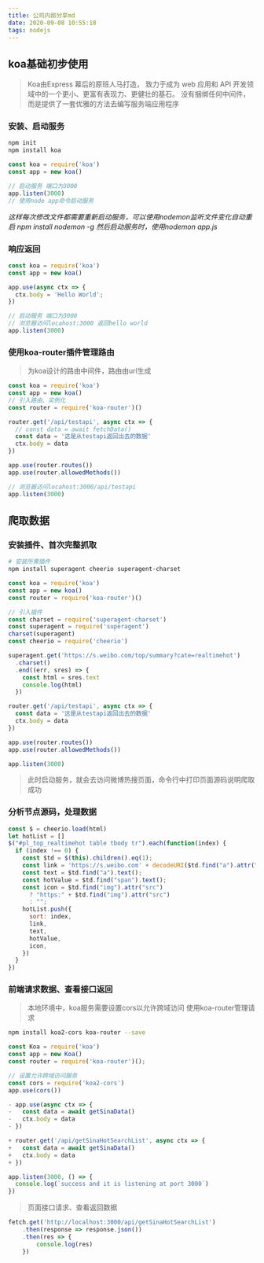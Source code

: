 ```yaml
---
title: 公司内部分享md
date: 2020-09-08 10:55:18
tags: nodejs
---
```


## koa基础初步使用
> Koa由Express 幕后的原班人马打造， 致力于成为 web 应用和 API 开发领域中的一个更小、更富有表现力、更健壮的基石。 
> 没有捆绑任何中间件， 而是提供了一套优雅的方法去编写服务端应用程序

### 安装、启动服务
```bash
npm init
npm install koa
```
<!-- more -->
```javascript
const koa = require('koa')
const app = new koa()

// 启动服务 端口为3000
app.listen(3000)
// 使用node app命令启动服务
```
*这样每次修改文件都需要重新启动服务，可以使用nodemon监听文件变化自动重启*
*npm install nodemon -g 然后启动服务时，使用nodemon app.js*

### 响应返回
```javascript
const koa = require('koa')
const app = new koa()

app.use(async ctx => {
  ctx.body = 'Hello World';
})

// 启动服务 端口为3000
// 浏览器访问locahost:3000 返回hello world
app.listen(3000)

```
### 使用koa-router插件管理路由
> 为koa设计的路由中间件，路由由url生成

```javascript
const koa = require('koa')
const app = new koa()
// 引入路由、实例化
const router = require('koa-router')()

router.get('/api/testapi', async ctx => {
  // const data = await fetchData()
  const data = '这是从testapi返回出去的数据'
  ctx.body = data
})

app.use(router.routes())
app.use(router.allowedMethods())

// 浏览器访问locahost:3000/api/testapi
app.listen(3000)
```

## 爬取数据

### 安装插件、首次完整抓取

```bash
# 安装所需插件
npm install superagent cheerio superagent-charset
```

```javascript
const koa = require('koa')
const app = new koa()
const router = require('koa-router')()

// 引入插件
const charset = require('superagent-charset')
const superagent = require('superagent')
charset(superagent)
const cheerio = require('cheerio')

superagent.get('https://s.weibo.com/top/summary?cate=realtimehot')
  .charset()
  .end((err, sres) => {
    const html = sres.text
    console.log(html)
  })

router.get('/api/testapi', async ctx => {
  const data = '这是从testapi返回出去的数据'
  ctx.body = data
})

app.use(router.routes())
app.use(router.allowedMethods())

app.listen(3000)
```
> 此时启动服务，就会去访问微博热搜页面，命令行中打印页面源码说明爬取成功


### 分析节点源码，处理数据

```js
const $ = cheerio.load(html)
let hotList = []
$("#pl_top_realtimehot table tbody tr").each(function(index) {
  if (index !== 0) {
    const $td = $(this).children().eq(1);
    const link = 'https://s.weibo.com' + decodeURI($td.find("a").attr("href"));
    const text = $td.find("a").text();
    const hotValue = $td.find("span").text();
    const icon = $td.find("img").attr("src")
      ? "https:" + $td.find("img").attr("src")
      : "";
    hotList.push({
      sort: index,
      link,
      text,
      hotValue,
      icon,
    })
  }
})
```











### 前端请求数据、查看接口返回

> 本地环境中，koa服务需要设置cors以允许跨域访问
> 使用koa-router管理请求

```bash
npm install koa2-cors koa-router --save
```
```javascript
const Koa = require('koa')
const app = new Koa()
const router = require('koa-router')();

// 设置允许跨域访问服务
const cors = require('koa2-cors')
app.use(cors())

- app.use(async ctx => {
- 	const data = await getSinaData()
- 	ctx.body = data
- })

+ router.get('/api/getSinaHotSearchList', async ctx => {
+ 	const data = await getSinaData()
+ 	ctx.body = data
+ })

app.listen(3000, () => {
  console.log(`success and it is listening at port 3000`)
})

```
> 页面接口请求、查看返回数据

```javascript
fetch.get('http://localhost:3000/api/getSinaHotSearchList')
	.then(response => response.json())
	.then(res => {
		console.log(res)
	})
```
